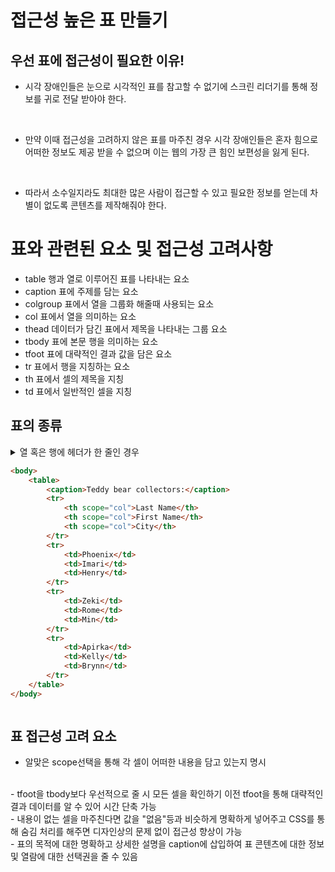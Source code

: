 # 접근성 높은 표 만들기

## 우선 표에 접근성이 필요한 이유!
- 시각 장애인들은 눈으로 시각적인 표를 참고할 수 없기에 스크린 리더기를 통해 정보를 귀로 전달 받아야 한다.   
<br>

- 만약 이때 접근성을 고려하지 않은 표를 마주친 경우 시각 장애인들은 혼자 힘으로 어떠한 정보도 제공 받을 수 없으며 이는 웹의 가장 큰 힘인 보편성을 잃게 된다.
<br>

- 따라서 소수일지라도 최대한 많은 사람이 접근할 수 있고 필요한 정보를 얻는데 차별이 없도록 콘텐츠를 제작해줘야 한다.

# 표와 관련된 요소 및 접근성 고려사항
- table 
    행과 열로 이루어진 표를 나타내는 요소
- caption
    표에 주제를 담는 요소
- colgroup
    표에서 열을 그룹화 해줄때 사용되는 요소
- col
    표에서 열을 의미하는 요소
- thead
    데이터가 담긴 표에서 제목을 나타내는 그룹 요소
- tbody
    표에 본문 행을 의미하는 요소
- tfoot
    표에 대략적인 결과 값을 담은 요소
- tr
    표에서 행을 지칭하는 요소
- th
    표에서 셀의 제목을 지칭
- td
    표에서 일반적인 셀을 지칭

## 표의 종류

<details>
<summary>열 혹은 행에 헤더가 한 줄인 경우<summary>

```html
<body>
    <table>
        <caption>Teddy bear collectors:</caption>
        <tr>
            <th scope="col">Last Name</th>
            <th scope="col">First Name</th>
            <th scope="col">City</th>
        </tr>
        <tr>
            <td>Phoenix</td>
            <td>Imari</td>
            <td>Henry</td>
        </tr>
        <tr>
            <td>Zeki</td>
            <td>Rome</td>
            <td>Min</td>
        </tr>
        <tr>
            <td>Apirka</td>
            <td>Kelly</td>
            <td>Brynn</td>
        </tr>
    </table>
</body>
```
</details>

## 표 접근성 고려 요소
- 알맞은 scope선택을 통해 각 셀이 어떠한 내용을 담고 있는지 명시
<br>
- tfoot을 tbody보다 우선적으로 줄 시 모든 셀을 확인하기 이전 tfoot을 통해 대략적인 결과 데이터를 알 수 있어 시간 단축 가능
<br>
- 내용이 없는 셀을 마주친다면 값을 "없음"등과 비슷하게 명확하게 넣어주고 CSS를 통해 숨김 처리를 해주면 디자인상의 문제 없이 접근성 향상이 가능
<br>
- 표의 목적에 대한 명확하고 상세한 설명을 caption에 삽입하여 표 콘텐츠에 대한 정보 및 열람에 대한 선택권을 줄 수 있음